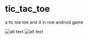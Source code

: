 # tic_tac_toe
a tic toe toe and 4 in row android game

![alt text](https://github.com/AbbasAsadi/tic_tac_toe/blob/master/screenshot/Screenshot_1.jpg)
![alt text](https://github.com/AbbasAsadi/tic_tac_toe/blob/master/screenshot/Screenshot_2.jpg)
